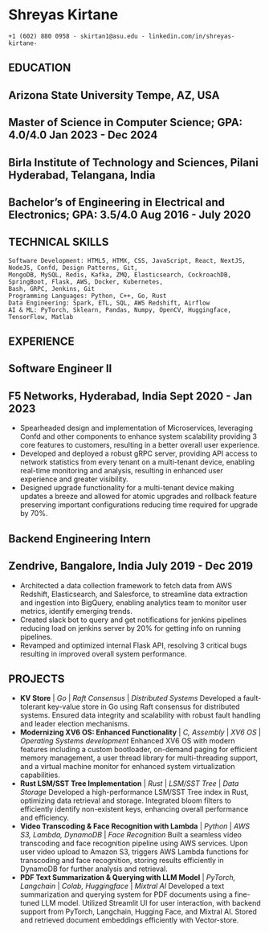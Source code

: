 # Shreyas Kirtane

```
+1 (602) 880 0958 - skirtan1@asu.edu - linkedin.com/in/shreyas-kirtane-
```
## EDUCATION

## Arizona State University Tempe, AZ, USA

## Master of Science in Computer Science; GPA: 4.0/4.0 Jan 2023 - Dec 2024

## Birla Institute of Technology and Sciences, Pilani Hyderabad, Telangana, India

## Bachelor’s of Engineering in Electrical and Electronics; GPA: 3.5/4.0 Aug 2016 - July 2020

## TECHNICAL SKILLS

```
Software Development: HTML5, HTMX, CSS, JavaScript, React, NextJS, NodeJS, Confd, Design Patterns, Git,
MongoDB, MySQL, Redis, Kafka, ZMQ, Elasticsearch, CockroachDB, SpringBoot, Flask, AWS, Docker, Kubernetes,
Bash, GRPC, Jenkins, Git
Programming Languages: Python, C++, Go, Rust
Data Engineering: Spark, ETL, SQL, AWS Redshift, Airflow
AI & ML: PyTorch, Sklearn, Pandas, Numpy, OpenCV, Huggingface, TensorFlow, Matlab
```
## EXPERIENCE

## Software Engineer II

## F5 Networks, Hyderabad, India Sept 2020 - Jan 2023

- Spearheaded design and implementation of Microservices, leveraging Confd and other components to enhance
    system scalability providing 3 core features to customers, resulting in a better overall user experience.
- Developed and deployed a robust gRPC server, providing API access to network statistics from every tenant on a
    multi-tenant device, enabling real-time monitoring and analysis, resulting in enhanced user experience and greater
    visibility.
- Designed upgrade functionality for a multi-tenant device making updates a breeze and allowed for atomic
    upgrades and rollback feature preserving important configurations reducing time required for upgrade by 70%.

## Backend Engineering Intern

## Zendrive, Bangalore, India July 2019 - Dec 2019

- Architected a data collection framework to fetch data from AWS Redshift, Elasticsearch, and Salesforce, to
    streamline data extraction and ingestion into BigQuery, enabling analytics team to monitor user metrics, identify
    emerging trends.
- Created slack bot to query and get notifications for jenkins pipelines reducing load on jenkins server by 20% for
    getting info on running pipelines.
- Revamped and optimized internal Flask API, resolving 3 critical bugs resulting in improved overall system
    performance.

## PROJECTS

- **KV Store** | _Go_ | _Raft Consensus_ | _Distributed Systems_
    Developed a fault-tolerant key-value store in Go using Raft consensus for distributed systems. Ensured data
    integrity and scalability with robust fault handling and leader election mechanisms.
- **Modernizing XV6 OS: Enhanced Functionality** | _C, Assembly_ | _XV6 OS_ | _Operating Systems development_
    Enhanced XV6 OS with modern features including a custom bootloader, on-demand paging for efficient memory
    management, a user thread library for multi-threading support, and a virtual machine monitor for enhanced
    system virtualization capabilities.
- **Rust LSM/SST Tree Implementation** | _Rust_ | _LSM/SST Tree_ | _Data Storage_
    Developed a high-performance LSM/SST Tree index in Rust, optimizing data retrieval and storage. Integrated
    bloom filters to efficiently identify non-existent keys, enhancing overall performance and efficiency.
- **Video Transcoding & Face Recognition with Lambda** | _Python_ | _AWS S3, Lambda, DynamoDB_ | _Face Recognition_
    Built a seamless video transcoding and face recognition pipeline using AWS services. Upon user video upload to
    Amazon S3, triggers AWS Lambda functions for transcoding and face recognition, storing results efficiently in
    DynamoDB for further analysis and retrieval.
- **PDF Text Summarization & Querying with LLM Model** | _PyTorch, Langchain_ | _Colab, Huggingface_ | _Mixtral AI_
    Developed a text summarization and querying system for PDF documents using a fine-tuned LLM model. Utilized
    Streamlit UI for user interaction, with backend support from PyTorch, Langchain, Hugging Face, and Mixtral AI.
    Stored and retrieved document embeddings efficiently with Vector-store.


